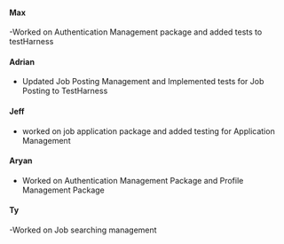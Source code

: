 #### Max
-Worked on Authentication Management package and added tests to testHarness
#### Adrian
- Updated Job Posting Management and Implemented tests for Job Posting to TestHarness
#### Jeff
- worked on job application package and added testing for Application Management
#### Aryan
- Worked on Authentication Management Package and Profile Management Package
#### Ty
-Worked on Job searching management
